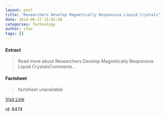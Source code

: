 ```yaml
---
layout: post
title: "Researchers Develop Magnetically Responsive Liquid Crystals"
date: 2014-06-27 15:01:56
categories: Technology
author: cfox
tags: []
---
```



#### Extract
>Read more about Researchers Develop Magnetically Responsive Liquid CrystalsComments...

#### Factsheet
>factsheet unavailable

[Visit Link](http://www.pddnet.com/news/2014/06/researchers-develop-magnetically-responsive-liquid-crystals)

id:    8474
